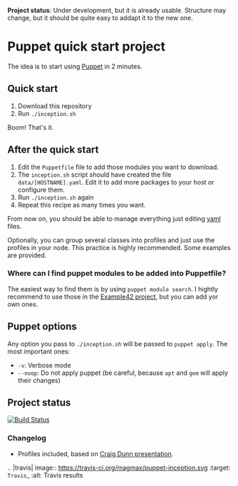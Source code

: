 **Project status**: Under development, but it is already usable. Structure may change, but it should be quite easy to addapt it to the new one.

# Puppet quick start project

The idea is to start using [Puppet] in 2 minutes.

## Quick start

1. Download this repository
1. Run `./inception.sh`

Boom! That's it.


## After the quick start

1. Edit the `Puppetfile` file to add those modules you want to download.
1. The `inception.sh` script should have created the file `data/[HOSTNAME].yaml`. Edit it to add more packages to your host or configure them.
1. Run `./inception.sh` again
1. Repeat this recipe as many times you want.

From now on, you should be able to manage everything just editing [yaml] files.

Optionally, you can group several classes into profiles and just use the profiles in your node. This practice is highly recommended. Some examples are provided.


### Where can I find puppet modules to be added into Puppetfile?

The easiest way to find them is by using `puppet module search`. I hightly recommend to use those in the [Example42 project], but you can add yor own ones.


## Puppet options

Any option you pass to `./inception.sh` will be passed to `puppet apply`. The most important ones:

- `-v`: Verbose mode
- `--noop`: Do not apply puppet (be careful, because `apt` and `gem` will apply their changes)


## Project status

[![Build Status](https://travis-ci.org/magmax/puppet-inception.svg)](https://travis-ci.org/magmax/puppet-inception)

### Changelog

- Profiles included, based on [Craig Dunn presentation].


.. |travis| image:: https://travis-ci.org/magmax/puppet-inception.svg
  :target: `Travis`_
  :alt: Travis results

[yaml]: http://www.yaml.org/
[Puppet]: http://puppetlabs.com/
[Craig Dunn presentation]: http://puppetlabs.com/presentations/designing-puppet-rolesprofiles-pattern
[Example42 project]: https://github.com/example42
